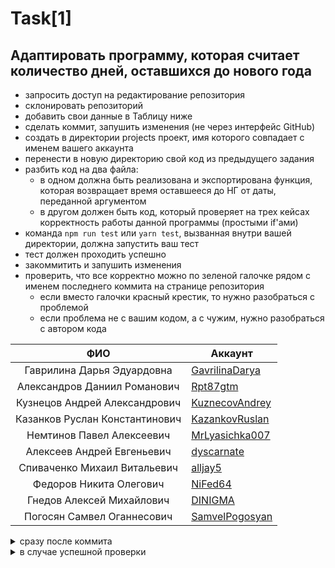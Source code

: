 # Task[1]

## Адаптировать программу, которая считает количество дней, оставшихся до нового года

- запросить доступ на редактирование репозитория
- склонировать репозиторий
- добавить свои данные в Таблицу ниже
- сделать коммит, запушить изменения (не через интерфейс GitHub)
- создать в директории projects проект, имя которого совпадает с именем вашего аккаунта
- перенести в новую директорию свой код из предыдущего задания
- разбить код на два файла:
  - в одном должна быть реализована и экспортирована функция, которая возвращает время оставшееся до НГ от даты, переданной аргументом
  - в другом должен быть код, который проверяет на трех кейсах корректность работы данной программы (простыми if'ами)
- команда `npm run test` или `yarn test`, вызванная внутри вашей директории, должна запустить ваш тест
- тест должен проходить успешно
- закоммитить и запушить изменения
- проверить, что все корректно можно по зеленой галочке рядом с именем последнего коммита на странице репозитория
  - если вместо галочки красный крестик, то нужно разобраться с проблемой
  - если проблема не с вашим кодом, а с чужим, нужно разобраться с автором кода

|              ФИО               | Аккаунт                                             |
| :----------------------------: | --------------------------------------------------- |
|   Гаврилина Дарья Эдуардовна   | [GavrilinaDarya](https://github.com/GavrilinaDarya) |
|  Александров Даниил Романович  | [Rpt87gtm](https://github.com/Rpt87gtm)             |
| Кузнецов Андрей Александрович  | [KuznecovAndrey](https://github.com/hmniaq)         |
| Казанков Руслан Константинович | [KazankovRuslan](https://github.com/RuslanKazankov) |
|   Немтинов Павел Алексеевич    | [MrLyasichka007](https://github.com/MrLyasichka007) |
|   Алексеев Андрей Евгеньевич   | [dyscarnate](https://github.com/dyscarnate)         |
|  Спиваченко Михаил Витальевич  | [alljay5](https://github.com/alljay5)               |
|    Федоров Никита Олегович     | [NiFed64](https://github.com/NiFed64)               |
|   Гнедов Алексей Михайлович    | [DINIGMA](https://github.com/DINIGMA)               |
|   Погосян Самвел Оганнесович   | [SamvelPogosyan](https://github.com/SamvelPogosyan) |

<details>
<summary>сразу после коммита</summary>

![image](https://github.com/user-attachments/assets/a2bdd44e-a2e5-4d63-8772-2cc232c05d18)
![image](https://github.com/user-attachments/assets/8fdad818-c125-45b0-9278-9c4e0308a04b)

</details>

<details>
<summary>в случае успешной проверки</summary>

![image](https://github.com/user-attachments/assets/98d1dda7-32f0-45ea-8bbf-f06fe1c0480e)
![image](https://github.com/user-attachments/assets/ebeeb065-9396-49fe-8fbd-1114b1e4366e)

</details>
